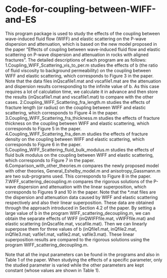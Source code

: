 # Code-for-coupling-between-WIFF-and-ES
This program package is used to study the effects of the coupling between wave-induced fluid flow (WIFF) and elastic scattering on the P-wave dispersion and attenuation, which is based on the new model proposed in the paper “Effects of coupling between wave-induced fluid flow and elastic scattering on P-wave dispersion and attenuation in rocks with aligned fractures”. The detailed descriptions of each program are as follows:
1.Coupling_WIFF_Scattering_vis_to_per.m studies the effects of b (the ratio of fluid viscosity to background permeability) on the coupling between WIFF and elastic scattering, which corresponds to Figure 3 in the paper. Note that the data files inQscafile1.mat and vscafile1.mat are the attenuation and dispersion results corresponding to the infinite value of b. As this case requires a lot of calculation time, we calculate it in advance and then store the results (inQscafile1.mat and vscafile1.mat) to compare with the other cases. 
2.Coupling_WIFF_Scattering_fra_length.m studies the effects of fracture length (or radius) on the coupling between WIFF and elastic scattering, which corresponds to Figure 4 in the paper. 
3.Coupling_WIFF_Scattering_fra_thickness.m studies the effects of fracture thickness on the coupling between WIFF and elastic scattering, which corresponds to Figure 5 in the paper. 
4.Coupling_WIFF_Scattering_fra_den.m studies the effects of fracture density on the coupling between WIFF and elastic scattering, which corresponds to Figure 6 in the paper.
5.Coupling_WIFF_Scattering_fluid_bulk_modulus.m studies the effects of fluid bulk modulus on the coupling between WIFF and elastic scattering, which corresponds to Figure 7 in the paper. 
6.Comparison_with_other_theories.m compares the newly proposed model with other theories, General_Eshelby_model.m and anisotropy_Gassmann.m are two sub-programs used. This corresponds to Figure 8 in the paper. 
7.WIFF_scattering_decoupling.m compares the rigorous solutions of the P-wave dispersion and attenuation with the linear superposition, which corresponds to Figures 9 and 10 in the paper. Note that the *.mat files are the dispersion and attenuation data caused by WIFF and elastic scattering respectively and also their linear superposition. These data are obtained through the approach introduced in Section 4.2 of the paper. By setting a large value of b in the program WIFF_scattering_decoupling.m, we can obtain the separate effects of WIFF (inQWIFFfile.mat, vWIFFfile.mat) and elastic scattering (inQscafile.mat, vscafile.mat). Then we can linearly superpose them for three values of b (inQfile1.mat, inQfile2.mat, inQfile3.mat; vafile1.mat, vafile2.mat, vafile3.mat). These linear superposition results are compared to the rigorous solutions using the program WIFF_scattering_decoupling.m.

Note that all the input parameters can be found in the programs and also in Table 1 of the paper. When studying the effects of a specific parameter, only the studied parameter is varied while the other parameters are kept constant (whose values are shown in Table 1). 
